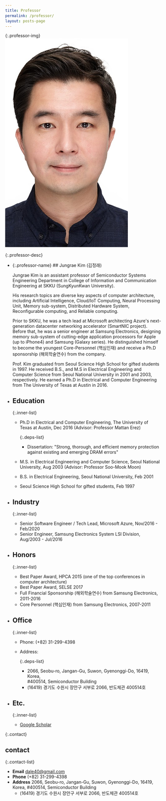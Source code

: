 ```yaml
---
title: Professor
permalink: /professor/
layout: posts-page
---
```


{:.professor-img}
![alt prof](/assets/images/prof.jpg)

{:.professor-desc}

- {:.professor-name} ## Jungrae Kim (김정래)

  Jungrae Kim is an assistant professor of Semiconductor Systems Engineering Department in College of Information and Communication Engineering at SKKU (SungKyunKwan University).

  His research topics are diverse key aspects of computer architecture, including Artificial Intelligence, Cloud/IoT Computing, Neural Processing Unit, Memory sub-system, Distributed Hardware System, Reconfigurable computing, and Reliable computing.

  Prior to SKKU, he was a tech lead at Microsoft architecting Azure's next-generation datacenter networking accelerator (SmartNIC project). Before that, he was a senior engineer at Samsung Electronics, designing memory sub-system of cutting-edge application processors for Apple (up to iPhone4) and Samsung (Galaxy series). He distinguished himself to become the youngest Core-Personnel (핵심인재) and receive a Ph.D sponsorship (해외학술연수) from the company.

  Prof. Kim graduated from Seoul Science High School for gifted students in 1997. He received B.S., and M.S in Electrical Engineering and Computer Science from Seoul National University in 2001 and 2003, respectively. He earned a Ph.D in Electrical and Computer Engineering from The University of Texas at Austin in 2016.

- ## Education

  {:.inner-list}

  - Ph.D in Electrical and Computer Engineering, The University of Texas at Austin, Dec 2016 (Advisor: Professor Mattan Erez)

    {:.deps-list}

    - Dissertation: "Strong, thorough, and efficient memory protection against existing and emerging DRAM errors"

  - M.S. in Electrical Engineering and Computer Science, Seoul National University, Aug 2003 (Advisor: Professor Soo-Mook Moon)
  - B.S. in Electrical Engineering, Seoul National University, Feb 2001
  - Seoul Science High School for gifted students, Feb 1997

- ## Industry

  {:.inner-list}

  - Senior Software Engineer / Tech Lead, Microsoft Azure, Nov/2016 - Feb/2020
  - Senior Engineer, Samsung Electronics System LSI Division, Aug/2003 - Jul/2016

- ## Honors

  {:.inner-list}

  - Best Paper Award, HPCA 2015 (one of the top conferences in computer architecture)
  - Best Paper Award, SELSE 2017
  - Full Financial Sponsorship (해외학술연수) from Samsung Electronics, 2011-2016
  - Core Personnel (핵심인재) from Samsung Electronics, 2007-2011

- ## Office

  {:.inner-list}

  - Phone: (+82) 31-299-4398
  - Address:

    {:.deps-list}

    - 2066, Seobu-ro, Jangan-Gu, Suwon, Gyenonggi-Do, 16419, Korea,<br>#400514, Semiconductor Building
    - (16419) 경기도 수원시 장안구 서부로 2066, 반도체관 400514호

- ## Etc.

  {:.inner-list}

  - [Google Scholar](https://scholar.google.com/citations?user=Jbpv5q0AAAAJ&hl=en)

{:.contact}

## contact

{:.contact-list}

- <strong>Email</strong> dale40@gmail.com
- <strong>Phone</strong> (+82) 31-299-4398
- <strong>Address</strong> 2066, Seobu-ro, Jangan-Gu, Suwon, Gyenonggi-Do, 16419, Korea, #400514, Semiconductor Building
  - (16419) 경기도 수원시 장안구 서부로 2066, 반도체관 400514호
